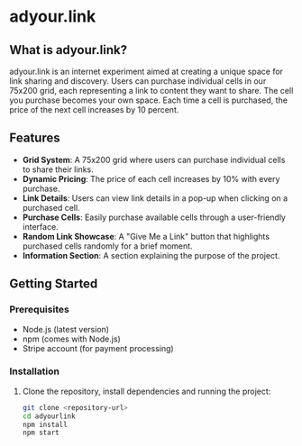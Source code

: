 # adyour.link

## What is adyour.link?

adyour.link is an internet experiment aimed at creating a unique space for link sharing and discovery. Users can purchase individual cells in our 75x200 grid, each representing a link to content they want to share. The cell you purchase becomes your own space. Each time a cell is purchased, the price of the next cell increases by 10 percent.

## Features

- **Grid System**: A 75x200 grid where users can purchase individual cells to share their links.
- **Dynamic Pricing**: The price of each cell increases by 10% with every purchase.
- **Link Details**: Users can view link details in a pop-up when clicking on a purchased cell.
- **Purchase Cells**: Easily purchase available cells through a user-friendly interface.
- **Random Link Showcase**: A "Give Me a Link" button that highlights purchased cells randomly for a brief moment.
- **Information Section**: A section explaining the purpose of the project.

## Getting Started

### Prerequisites

- Node.js (latest version)
- npm (comes with Node.js)
- Stripe account (for payment processing)

### Installation

1. Clone the repository, install dependencies and running the project:

   ```bash
   git clone <repository-url>
   cd adyourlink
   npm install
   npm start
